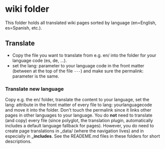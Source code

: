 # wiki folder

This folder holds all translated wiki pages sorted by language (en=English, es=Spanish, etc.).

## Translate

-   Copy the file you want to translate from e.g. en/ into the folder for your language code (es, de, ...).
-   set the lang: parameter to your language code in the front matter (between at the top of the file `---`) and make sure the permalink: parameter is the same.

### Translate new language

Copy e.g. the en/ folder, translate the content to your language, set the lang: attribute in the front matter of every file to lang: yourlanguagecode and move it into the folder. Don't touch the permalink since it links other pages in other languages to your language. You do **not** need to translate (and copy) every file (since polyglot, the translation plugin, automatically includes a default language fallback for pages). However, you do need to create page translations in \_data/ (where the navigation lives) and in especially in **\_includes**. See the READEME.md files in these folders for short descriptions.
